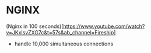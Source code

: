 # NGINX
(Nginx in 100 seconds)[https://www.youtube.com/watch?v=JKxlsvZXG7c&t=57s&ab_channel=Fireship]

- handle 10,000 simultaneous connections